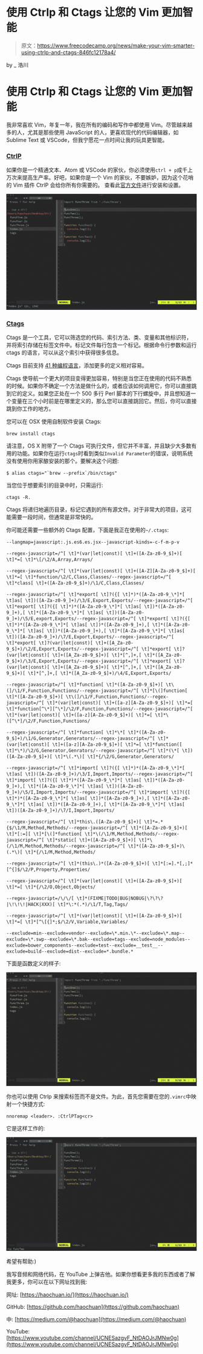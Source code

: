 # 使用 Ctrlp 和 Ctags 让您的 Vim 更加智能

> 原文：<https://www.freecodecamp.org/news/make-your-vim-smarter-using-ctrlp-and-ctags-846fc12178a4/>

by _ 浩川

# 使用 Ctrlp 和 Ctags 让您的 Vim 更加智能

我非常喜欢 Vim，年复一年，我在所有的编码和写作中都使用 Vim。尽管越来越多的人，尤其是那些使用 JavaScript 的人，更喜欢现代的代码编辑器，如 Sublime Text 或 VSCode，但我宁愿花一点时间让我的玩具更智能。

### [CtrlP](https://github.com/ctrlpvim/ctrlp.vim)

如果你是一个精通文本、Atom 或 VSCode 的家伙，你必须使用`ctrl + p`成千上万次来提高生产率。好吧，如果你是一个 Vim 的家伙，不要嫉妒，因为这个花哨的 Vim 插件 CtrlP 会给你所有你需要的。
查看此[官方文件](http://ctrlpvim.github.io/ctrlp.vim/)进行安装和设置。

![xakiKSsq2OC4UyFPHEszv9x5Qr96KNHcbRXy](img/ead6a3f3c91a4116f0382b8dc8c6d02d.png)

### [Ctags](http://ctags.sourceforge.net/)

Ctags 是一个工具，它可以筛选您的代码、索引方法、类、变量和其他标识符，并将索引存储在标签文件中。标记文件每行包含一个标记。根据命令行参数和运行 ctags 的语言，可以从这个索引中获得很多信息。

Ctags 目前支持 [41 种编程语言](http://ctags.sourceforge.net/languages.html)，添加更多的定义相对容易。

Ctags 使导航一个更大的项目变得更加容易，特别是当您正在使用的代码不熟悉的时候。如果你不确定一个方法是做什么的，或者应该如何调用它，你可以直接跳到它的定义。如果您正处在一个 500 多行 Perl 脚本的下行螺旋中，并且想知道一个变量在三个小时前是在哪里定义的，那么您可以直接跳回它。然后，你可以直接跳到你工作的地方。

您可以在 OSX 使用自制软件安装 Ctags:

```
brew install ctags
```

请注意，OS X 附带了一个 Ctags 可执行文件，但它并不丰富，并且缺少大多数有用的功能。如果你在运行`ctags`时看到类似`Invalid Parameter`的错误，说明系统没有使用你用家酿安装的那个。要解决这个问题:

```
$ alias ctags="`brew --prefix`/bin/ctags"
```

当您位于想要索引的目录中时，只需运行:

```
ctags -R.
```

Ctags 将递归地遍历目录，标记它遇到的所有源文件。对于非常大的项目，这可能需要一段时间，但通常是非常快的。

你可能还需要一些额外的 Ctags 配置，下面是我正在使用的`~/.ctags`:

```
--langmap=javascript:.js.es6.es.jsx--javascript-kinds=-c-f-m-p-v
```

```
--regex-javascript=/^[ \t]*(var|let|const)[ \t]+([A-Za-z0-9_$]+)[ \t]*=[ \t]*\[/\2/A,Array,Arrays/
```

```
--regex-javascript=/^[ \t]*(var|let|const)[ \t]+([A-Z][A-Za-z0-9_$]+)[ \t]*=[ \t]*function/\2/C,Class,Classes/--regex-javascript=/^[ \t]*class[ \t]+([A-Za-z0-9_$]+)/\1/C,Class,Classes/
```

```
--regex-javascript=/^[ \t]*export[ \t]?({[ \t]*)*([A-Za-z0-9_\*]*[ \t]as[ \t])([A-Za-z0-9_]+)/\3/E,Export,Exports/--regex-javascript=/^[ \t]*export[ \t]?({[ \t]*)*([A-Za-z0-9_\*]*[ \t]as[ \t])*([A-Za-z0-9_]+),[ \t]*([A-Za-z0-9_\*]*[ \t]as[ \t])([A-Za-z0-9_]+)/\5/E,export,Exports/--regex-javascript=/^[ \t]*export[ \t]?({[ \t]*)*([A-Za-z0-9_\*]*[ \t]as[ \t])*([A-Za-z0-9_]+),[ \t]*([A-Za-z0-9_\*]*[ \t]as[ \t])*([A-Za-z0-9_]+),[ \t]*([A-Za-z0-9_\*]*[ \t]as[ \t])([A-Za-z0-9_]+)/\7/E,Export,Exports/--regex-javascript=/^[ \t]*export[ \t]?(var|let|const)[ \t]+([A_Za-z0-9_$]+)/\2/E,Export,Exports/--regex-javascript=/^[ \t]*export[ \t]?(var|let|const)[ \t]+([A_Za-z0-9_$]+)[ \t]*[^,]+,[ \t]*([A_Za-z0-9_$]+)/\3/E,Export,Exports/--regex-javascript=/^[ \t]*export[ \t]?(var|let|const)[ \t]+([A_Za-z0-9_$]+)[ \t]*[^,]+,[ \t]*([A_Za-z0-9_$]+)[ \t]*[^,]+,[ \t]*([A_Za-z0-9_$]+)/\4/E,Export,Exports/
```

```
--regex-javascript=/^[ \t]*function[ \t]*([A-Za-z0-9_$]+)[ \t\(]/\1/F,Function,Functions/--regex-javascript=/^[ \t]*[\(]function[ \t]*([A-Za-z0-9_$]+)[ \t\(]/\1/F,Function,Functions/--regex-javascript=/^[ \t]*(var|let|const)[ \t]+([a-z][A-Za-z0-9_$]+)[ \t]*=[ \t]*function[^\*][^\*]/\2/F,Function,Functions/--regex-javascript=/^[ \t]*(var|let|const)[ \t]+([a-z][A-Za-z0-9_$]+)[ \t]*=[ \t]*\([^\*]/\2/F,Function,Functions/
```

```
--regex-javascript=/^[ \t]*function[ \t]*\*[ \t]*([A-Za-z0-9_$]+)/\1/G,Generator,Generators/--regex-javascript=/^[ \t]*(var|let|const)[ \t]+([a-z][A-Za-z0-9_$]+)[ \t]*=[ \t]*function([ \t]*\*)/\2/G,Generator,Genrators/--regex-javascript=/^[ \t]*(\*[ \t])([A-Za-z0-9_$]+)[ \t]*\(.*\)[ \t]*{/\2/G,Generator,Generators/
```

```
--regex-javascript=/^[ \t]*import[ \t]?({[ \t]*)*([A-Za-z0-9_\*]*[ \t]as[ \t])([A-Za-z0-9_]+)/\3/I,Import,Imports/--regex-javascript=/^[ \t]*import[ \t]?({[ \t]*)*([A-Za-z0-9_\*]*[ \t]as[ \t])*([A-Za-z0-9_]+),[ \t]*([A-Za-z0-9_\*]*[ \t]as[ \t])([A-Za-z0-9_]+)/\5/I,Import,Imports/--regex-javascript=/^[ \t]*import[ \t]?({[ \t]*)*([A-Za-z0-9_\*]*[ \t]as[ \t])*([A-Za-z0-9_]+),[ \t]*([A-Za-z0-9_\*]*[ \t]as[ \t])*([A-Za-z0-9_]+),[ \t]*([A-Za-z0-9_\*]*[ \t]as[ \t])([A-Za-z0-9_]+)/\7/I,Import,Imports/
```

```
--regex-javascript=/^[ \t]*this\.([A-Za-z0-9_$]+)[ \t]*=.*{$/\1/M,Method,Methods/--regex-javascript=/^[ \t]*([A-Za-z0-9_$]+)[ \t]*[:=][ \t]*[\(]*function[ \t]*\(/\1/M,Method,Methods/--regex-javascript=/^[ \t]*static[ \t]+([A-Za-z0-9_$]+)[ \t]*\(/\1/M,Method,Methods/--regex-javascript=/^[ \t]*([A-Za-z0-9_$]+)\(.*\)[ \t]*{/\1/M,Method,Methods/
```

```
--regex-javascript=/^[ \t]*(this\.)*([A-Za-z0-9_$]+)[ \t]*[:=].*[,;]*[^{]$/\2/P,Property,Properties/
```

```
--regex-javascript=/^[ \t]*(var|let|const)[ \t]+([A-Za-z0-9_$]+)[ \t]*=[ \t]*{/\2/O,Object,Objects/
```

```
--regex-javascript=/\/\/[ \t]*(FIXME|TODO|BUG|NOBUG|\?\?\?|\!\!\!|HACK|XXX)[ \t]*\:*(.*)/\1/T,Tag,Tags/
```

```
--regex-javascript=/^[ \t]*(var|let|const)[ \t]+([A-Za-z0-9_$]+)[ \t]*=[ \t]*[^\[{]*;$/\2/V,Variable,Variables/
```

```
--exclude=min--exclude=vendor--exclude=\*.min.\*--exclude=\*.map--exclude=\*.swp--exclude=\*.bak--exclude=tags--exclude=node_modules--exclude=bower_components--exclude=test--exclude=__test__--exclude=build--exclude=dist--exclude=*.bundle.*
```

下面是函数定义的样子:

![DSIuLEu-PDITYUoQVBxz7UJAklOA5DBgKKKO](img/671d57da6dbc24e9eda33b50fc5c7d9b.png)

你也可以使用 Ctrlp 来搜索标签而不是文件。为此，首先您需要在您的`.vimrc`中映射一个快捷方式:

```
nnoremap <leader>. :CtrlPTag<cr>
```

它是这样工作的:

![4RHDaqFDwqBHZSKKegGHckqoSlAa6eBJ0bkz](img/ff2da3cb785ac9b8cbd98f40dac4e734.png)

希望有帮助:)

我写音频和网络代码，在 YouTube 上弹吉他。如果你想看更多我的东西或者了解我更多，你可以在以下网址找到我:

网址:
[https://haochuan.io/](https://haochuan.io/)

GitHub:
[https://github.com/haochuan](https://github.com/haochuan)

中:
[https://medium.com/@haochuan](https://medium.com/@haochuan)

YouTube:[https://www.youtube.com/channel/UCNESazgvF_NtDAOJrJMNw0g](https://www.youtube.com/channel/UCNESazgvF_NtDAOJrJMNw0g)